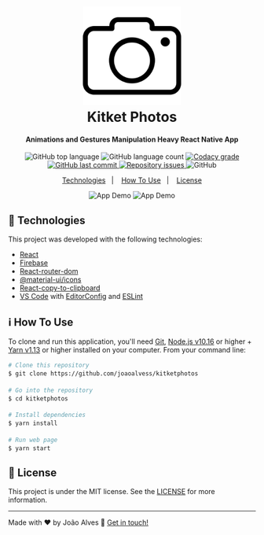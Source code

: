 <h1 align="center">
    <img alt="photo" src="./src/assets/camera.png" width="200" height="200" />
    <br>
    Kitket Photos
</h1>

<h4 align="center">
  Animations and Gestures Manipulation Heavy React Native App
</h4>
<p align="center">
  <img alt="GitHub top language" src="https://img.shields.io/github/languages/top/joaoalvess/kitketphotos.svg">

  <img alt="GitHub language count" src="https://img.shields.io/github/languages/count/joaoalvess/kitketphotos.svg">

  <a href="https://www.codacy.com/app/joaoalvess/kitketphotos?utm_source=github.com&amp;utm_medium=referral&amp;utm_content=joaoalvess/kitketphotos&amp;utm_campaign=Badge_Grade">
    <img alt="Codacy grade" src="https://img.shields.io/codacy/grade/04db4b43120b4d05b9b39c9d2da97300.svg">
  </a>

  <a href="https://github.com/joaoalvess/kitketphotos/commits/master">
    <img alt="GitHub last commit" src="https://img.shields.io/github/last-commit/joaoalvess/kitketphotos.svg">
  </a>

  <a href="https://github.com/joaoalvess/kitketphotos/issues">
    <img alt="Repository issues" src="https://img.shields.io/github/issues/joaoalvess/kitketphotos.svg">
  </a>

  <img alt="GitHub" src="https://img.shields.io/github/license/joaoalvess/kitketphotos.svg">
</p>

<p align="center">
  <a href="#rocket-technologies">Technologies</a>&nbsp;&nbsp;&nbsp;|&nbsp;&nbsp;&nbsp;
  <a href="#information_source-how-to-use">How To Use</a>&nbsp;&nbsp;&nbsp;|&nbsp;&nbsp;&nbsp;
  <a href="#memo-license">License</a>
</p>

<p align="center">
  <img alt="App Demo" src="https://media.giphy.com/media/TgmzP66FR4qWWNCBEP/giphy.gif">
  <img alt="App Demo" src="https://media.giphy.com/media/MB6sTcG4MFkOlYDA1j/giphy.gif">
</p>

## :rocket: Technologies

This project was developed with the following technologies:

-  [React](https://pt-br.reactjs.org)
-  [Firebase](https://firebase.google.com/?hl=pt-br)
-  [React-router-dom](https://reactrouter.com/web/guides/quick-start)
-  [@material-ui/icons](https://material-ui.com/pt/components/material-icons/)
-  [React-copy-to-clipboard](https://www.npmjs.com/package/react-copy-to-clipboard)
-  [VS Code][vc] with [EditorConfig][vceditconfig] and [ESLint][vceslint]

## :information_source: How To Use

To clone and run this application, you'll need [Git](https://git-scm.com), [Node.js v10.16][nodejs] or higher + [Yarn v1.13][yarn] or higher installed on your computer. From your command line:

```bash
# Clone this repository
$ git clone https://github.com/joaoalvess/kitketphotos

# Go into the repository
$ cd kitketphotos

# Install dependencies
$ yarn install

# Run web page
$ yarn start
```

## :memo: License
This project is under the MIT license. See the [LICENSE](https://github.com/joaoalvess/kitketphotos/blob/master/LICENSE) for more information.

---

Made with ♥ by João Alves :wave: [Get in touch!](https://www.linkedin.com/in/elcoss/)

[nodejs]: https://nodejs.org/
[yarn]: https://yarnpkg.com/
[vc]: https://code.visualstudio.com/
[vceditconfig]: https://marketplace.visualstudio.com/items?itemName=EditorConfig.EditorConfig
[vceslint]: https://marketplace.visualstudio.com/items?itemName=dbaeumer.vscode-eslint
